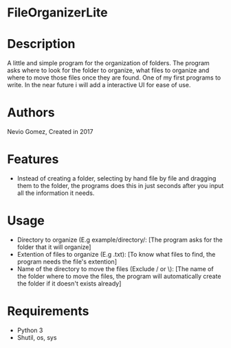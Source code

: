 FileOrganizerLite
=================


Description
===========

A little and simple program for the organization of folders. The program asks where to look for the folder to organize, what files to organize and where to move those files once they are found. One of my first programs to write. In the near future i will add a interactive UI for ease of use.

Authors
=======

Nevio Gomez, Created in 2017

Features
========

* Instead of creating a folder, selecting by hand file by file and dragging them to the folder, the programs does this in just seconds after you input all the information it needs.

Usage
=====
* Directory to organize (E.g example/directory/: [The program asks for the folder that it will organize]
* Extention of files to organize (E.g .txt): [To know what files to find, the program needs the file's extention]
* Name of the directory to move the files (Exclude / or \\): [The name of the folder where to move the files, the program will automatically create the folder if it doesn't exists already]

Requirements
============

* Python 3
* Shutil, os, sys
